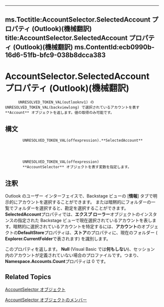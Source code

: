 

---
ms.Toctitle:AccountSelector.SelectedAccount プロパティ (Outlook)(機械翻訳)
title:AccountSelector.SelectedAccount プロパティ (Outlook)(機械翻訳)
ms.ContentId:ecb0990b-16d6-51fb-bfc9-038b8dcca383
---
# AccountSelector.SelectedAccount プロパティ (Outlook)(機械翻訳)





          UNRESOLVED_TOKEN_VAL(outlooknv1) の UNRESOLVED_TOKEN_VAL(backviewlong) で選択されているアカウントを表す **Account** オブジェクトを返します。値の取得のみ可能です。

## 構文

            UNRESOLVED_TOKEN_VAL(offexpression).**SelectedAccount**




            UNRESOLVED_TOKEN_VAL(offexpression)
            **AccountSelector** オブジェクトを表す変数を指定します。



## 注釈
Outlook のユーザー インターフェイスで、Backstage ビューの [**情報**] タブで明示的にアカウントを選択することができます。 または暗黙的にフォルダーの一覧でフォルダーを選択すると、勘定を選択することができます。 **SelectedAccount**プロパティでは、**エクスプ ローラー**オブジェクトのインスタンスの指定された Backstage ビューで現在選択されているアカウントを表します。暗黙的に選択されているアカウントを特定するには、**アカウント**のオブジェクトの**DefaultStore**プロパティは、**ストア**のプロパティに、現在のフォルダー ( **Explorer.CurrentFolder**で表されます) を識別します。



このプロパティを返します。 **Null** (Visual Basic では**何もしない**)、セッション内のアカウントが定義されていない場合のプロファイルです。つまり、 **Namespace.Accounts.Count**プロパティは 0 です。



## Related Topics

[AccountSelector オブジェクト](846f176e-5680-a214-7624-75f3a524c989.md)

[AccountSelector オブジェクトのメンバー](cee14ad4-2d90-eef1-efb0-64b0fb8a912f.md)




